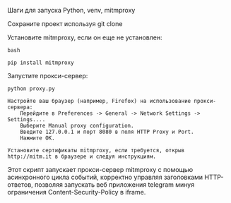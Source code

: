 Шаги для запуска Python, venv, mitmproxy

Сохраните проект используя git clone

Установите mitmproxy, если он еще не установлен:

    bash
    
```
pip install mitmproxy
```

Запустите прокси-сервер:

```
python proxy.py
```
    Настройте ваш браузер (например, Firefox) на использование прокси-сервера:
        Перейдите в Preferences -> General -> Network Settings -> Settings....
        Выберите Manual proxy configuration.
        Введите 127.0.0.1 и порт 8080 в поля HTTP Proxy и Port.
        Нажмите OK.

    Установите сертификаты mitmproxy, если требуется, открыв http://mitm.it в браузере и следуя инструкциям.

Этот скрипт запускает прокси-сервер mitmproxy с помощью асинхронного цикла событий, корректно управляя заголовками HTTP-ответов, позволяя запускать веб приложения telegram минуя ограничения Content-Security-Policy в iframe.
